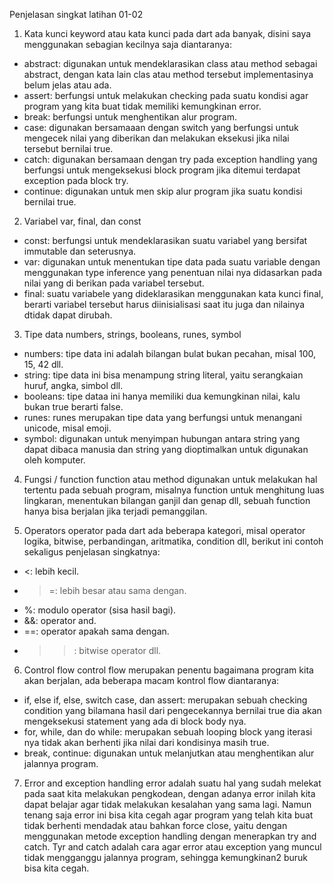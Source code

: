 Penjelasan singkat latihan 01-02

1. Kata kunci
keyword atau kata kunci pada dart ada banyak, disini saya menggunakan sebagian kecilnya saja diantaranya:
- abstract: digunakan untuk mendeklarasikan class atau method sebagai abstract, dengan kata lain clas atau method tersebut implementasinya belum jelas atau ada.
- assert: berfungsi untuk melakukan checking pada suatu kondisi agar program yang kita buat tidak memiliki kemungkinan error.
- break: berfungsi untuk menghentikan alur program.
- case: digunakan bersamaaan dengan switch yang berfungsi untuk mengecek nilai yang diberikan dan melakukan eksekusi jika nilai tersebut bernilai true.
- catch: digunakan bersamaan dengan try pada exception handling yang berfungsi untuk mengeksekusi block program jika ditemui terdapat exception pada block try.
- continue: digunakan untuk men skip alur program jika suatu kondisi bernilai true.

2. Variabel var, final, dan const
- const: berfungsi untuk mendeklarasikan suatu variabel yang bersifat immutable dan seterusnya.
- var: digunakan untuk menentukan tipe data pada suatu variable dengan menggunakan type inference yang penentuan nilai nya didasarkan pada nilai yang di berikan pada variabel tersebut.
- final: suatu variabele yang dideklarasikan menggunakan kata kunci final, berarti variabel tersebut harus diinisialisasi saat itu juga dan nilainya dtidak dapat dirubah.

3. Tipe data numbers, strings, booleans, runes, symbol
- numbers: tipe data ini adalah bilangan bulat bukan pecahan, misal 100, 15, 42 dll.
- string: tipe data ini bisa menampung string literal, yaitu serangkaian huruf, angka, simbol dll.
- booleans: tipe dataa ini hanya memiliki dua kemungkinan nilai, kalu bukan true berarti false.
- runes: runes merupakan tipe data yang berfungsi untuk menangani unicode, misal emoji.
- symbol: digunakan untuk menyimpan hubungan antara string yang dapat dibaca manusia dan string yang dioptimalkan untuk digunakan oleh komputer.

4. Fungsi / function
function atau method digunakan untuk melakukan hal tertentu pada sebuah program, misalnya function untuk menghitung luas lingkaran, menentukan bilangan ganjil dan genap dll, sebuah function hanya bisa berjalan jika terjadi pemanggilan.

5. Operators
operator pada dart ada beberapa kategori, misal operator logika, bitwise, perbandingan, aritmatika, condition dll, berikut ini contoh sekaligus penjelasan singkatnya:
- <: lebih kecil.
- >=: lebih besar atau sama dengan.
- %: modulo operator (sisa hasil bagi).
- &&: operator and.
- ==: operator apakah sama dengan.
- >>: bitwise operator dll.

6. Control flow
control flow merupakan penentu bagaimana program kita akan berjalan, ada beberapa macam kontrol flow diantaranya:
- if, else if, else, switch case, dan assert: merupakan sebuah checking condition yang bilamana hasil dari pengecekannya bernilai true dia akan mengeksekusi statement yang ada di block body nya.
- for, while, dan do while: merupakan sebuah looping block yang iterasi nya tidak akan berhenti jika nilai dari kondisinya masih true.
- break, continue: digunakan untuk melanjutkan atau menghentikan alur jalannya program.

7. Error and exception handling
error adalah suatu hal yang sudah melekat pada saat kita melakukan pengkodean, dengan adanya error inilah kita dapat belajar agar tidak melakukan kesalahan yang sama lagi. Namun tenang saja error ini bisa kita cegah agar program yang telah kita buat tidak berhenti mendadak atau bahkan force close, yaitu dengan menggunakan metode exception handling dengan menerapkan try and catch. Tyr and catch adalah cara agar error atau exception yang muncul tidak mengganggu jalannya program, sehingga kemungkinan2 buruk bisa kita cegah.





